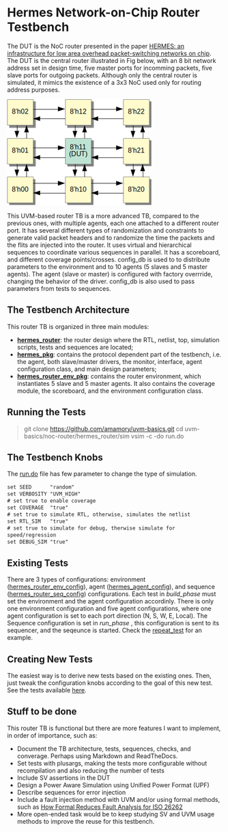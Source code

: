 # Hermes Network-on-Chip Router Testbench

The DUT is the NoC router presented in the paper [HERMES: an infrastructure for low area overhead packet-switching networks on chip](https://www.sciencedirect.com/science/article/pii/S0167926004000185). The DUT is the central router illustrated in Fig below, with an 8 bit network address set in design time, five master ports for incomming packets, five slave ports for outgoing packets. Although only the central router is simulated, it mimics the existence of a 3x3 NoC used only for routing address purposes. 

![Hermes router TB in UVM!!!](router.png)

This UVM-based router TB is a more advanced TB, compared to the previous ones, with multiple agents, each one attached to a different router port. It has several different types of randomization and constraints to generate valid packet headers and to randomize the time the packets and the flits are injected into the router. It uses virtual and hierarchical sequences to coordinate various sequences in parallel. It has a scoreboard, and different coverage points/crosses. config_db is used to to distribute parameters to the environment and to 10 agents (5 slaves and 5 master agents). The agent (slave or master) is configured with factory overrride, changing the behavior of the driver. config_db is also used to pass parameters from tests to sequences. 

## The Testbench Architecture

This router TB is organized in three main modules:
 - [**hermes_router**](noc-router/hermes_router): the router design where the RTL, netlist, top, simulation scripts, tests and sequences are located;
 - [**hermes_pkg**](noc-router/vips/hermes_pkg): contains the protocol dependent part of the testbench, i.e. the agent, both slave/master drivers, the monitor, interface, agent configuration class, and main design parameters;
 - [**hermes_router_env_pkg**](noc-router/vips/hermes_router_env_pkg): contains the router environment, which instantiates 5 slave and 5 master agents. It also contains the coverage module, the scoreboard, and the environment configuration class.

## Running the Tests

> git clone https://github.com/amamory/uvm-basics.git
> cd uvm-basics/noc-router/hermes_router/sim
> vsim -c -do run.do

## The Testbench Knobs

The [run.do](noc-router/hermes_router/sim/run.do) file has few parameter to change the type of simulation.

```
set SEED      "random"
set VERBOSITY "UVM_HIGH"
# set true to enable coverage
set COVERAGE  "true"      
# set true to simulate RTL, otherwise, simulates the netlist
set RTL_SIM   "true"
# set true to simulate for debug, therwise simulate for speed/regression
set DEBUG_SIM "true" 
```

## Existing Tests

There are 3 types of configurations: environment ([hermes_router_env_config](noc-router/vips/hermes_router_env_pkg/src/hermes_router_env_config.sv)), agent ([hermes_agent_config](noc-router/vips/hermes_pkg/src/hermes_agent_config.sv)), and sequence ([hermes_router_seq_config](noc-router/hermes_router/tb/seqs/src/hermes_router_seq_config.sv)) configurations. Each test in *build_phase* must set the environment and the agent configuration accordinly. There is only  one environment configuration and five agent configurations, where one agent configuration is set to each port direction (N, S, W, E, Local). The Sequence configuration is set in *run_phase* , this configuration is sent to its sequencer, and the seqeunce is started. Check the [repeat_test](noc-router/hermes_router/tb/tests/src/repeat_test.sv) for an example.

## Creating New Tests

The easiest way is to derive new tests based on the existing ones. Then, just tweak the configuration knobs according to the goal of this new test. See the tests available [here](noc-router/hermes_router/tb/tests/src).

## Stuff to be done

This router TB is functional but there are more features I want to implement, in order of importance, such as:
 - Document the TB architecture, tests, sequences, checks, and converage. Perhaps using Markdown and ReadTheDocs.
 - Set tests with plusargs, making the tests more configurable without recompilation and also reducing the number of tests 
 - Include SV assertions in the DUT
 - Design a Power Aware Simulation using Unified Power Format (UPF)
 - Describe sequences for error injection
 - Include a fault injection method with UVM and/or using formal methods, such as 
[How Formal Reduces Fault Analysis for ISO 26262](https://www.mentor.com/products/fv/resources/overview/how-formal-reduces-fault-analysis-for-iso-26262-82758134-85e7-4753-92f4-6f90e36e7d96)
 - More open-ended task would be to keep studying SV and UVM usage methods to improve the reuse for this testbench.
